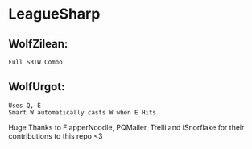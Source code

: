 LeagueSharp
===========

WolfZilean:
-----------
    Full SBTW Combo 

WolfUrgot:
----------
    Uses Q, E
    Smart W automatically casts W when E Hits

Huge Thanks to FlapperNoodle, PQMailer, Trelli and iSnorflake for their contributions to this repo <3
